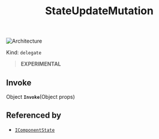 ﻿---
id: StateUpdateMutation
title: StateUpdateMutation
---

![Architecture](https://img.shields.io/badge/architecture-new_only-blue)

Kind: `delegate`

> **EXPERIMENTAL**

## Invoke
Object **`Invoke`**(Object props)

## Referenced by
- [`IComponentState`](IComponentState)

